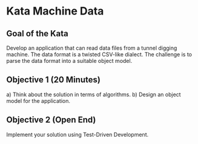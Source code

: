 Kata Machine Data
=================

Goal of the Kata
----------------

Develop an application that can read data files from a tunnel digging machine.
The data format is a twisted CSV-like dialect. The challenge is to parse the
data format into a suitable object model.

Objective 1 (20 Minutes)
------------------------

a) Think about the solution in terms of algorithms.
b) Design an object model for the application.

Objective 2 (Open End)
----------------------

Implement your solution using Test-Driven Development.

